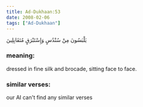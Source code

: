 ```yaml
---
title: Ad-Dukhaan:53
date: 2008-02-06
tags: ["Ad-Dukhaan"]
---
```

يَلْبَسُونَ مِنْ سُنْدُسٍ وَإِسْتَبْرَقٍ مُتَقَابِلِينَ
### meaning: 
dressed in fine silk and brocade, sitting face to face.
### similar verses: 

our AI can't find any similar verses




